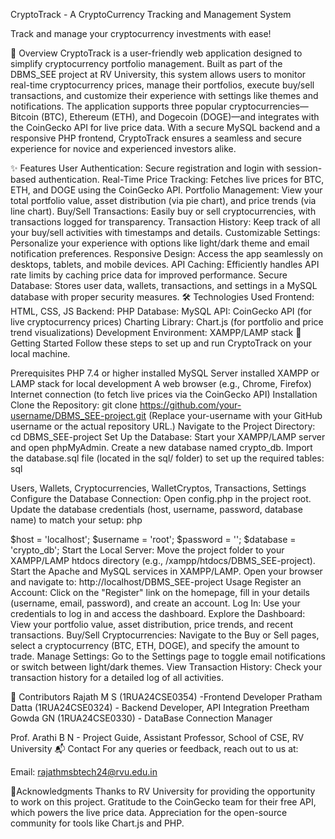 CryptoTrack - A CryptoCurrency Tracking and Management System


Track and manage your cryptocurrency investments with ease!

📖 Overview
CryptoTrack is a user-friendly web application designed to simplify cryptocurrency portfolio management. Built as part of the DBMS_SEE project at RV University, this system allows users to monitor real-time cryptocurrency prices, manage their portfolios, execute buy/sell transactions, and customize their experience with settings like themes and notifications. The application supports three popular cryptocurrencies—Bitcoin (BTC), Ethereum (ETH), and Dogecoin (DOGE)—and integrates with the CoinGecko API for live price data. With a secure MySQL backend and a responsive PHP frontend, CryptoTrack ensures a seamless and secure experience for novice and experienced investors alike.

✨ Features
User Authentication: Secure registration and login with session-based authentication.
Real-Time Price Tracking: Fetches live prices for BTC, ETH, and DOGE using the CoinGecko API.
Portfolio Management: View your total portfolio value, asset distribution (via pie chart), and price trends (via line chart).
Buy/Sell Transactions: Easily buy or sell cryptocurrencies, with transactions logged for transparency.
Transaction History: Keep track of all your buy/sell activities with timestamps and details.
Customizable Settings: Personalize your experience with options like light/dark theme and email notification preferences.
Responsive Design: Access the app seamlessly on desktops, tablets, and mobile devices.
API Caching: Efficiently handles API rate limits by caching price data for improved performance.
Secure Database: Stores user data, wallets, transactions, and settings in a MySQL database with proper security measures.
🛠️ Technologies Used
Frontend: HTML, CSS, JS
Backend: PHP
Database: MySQL
API: CoinGecko API (for live cryptocurrency prices)
Charting Library: Chart.js (for portfolio and price trend visualizations)
Development Environment: XAMPP/LAMP stack
🚀 Getting Started
Follow these steps to set up and run CryptoTrack on your local machine.

Prerequisites
PHP 7.4 or higher installed
MySQL Server installed
XAMPP or LAMP stack for local development
A web browser (e.g., Chrome, Firefox)
Internet connection (to fetch live prices via the CoinGecko API)
Installation
Clone the Repository:
git clone https://github.com/your-username/DBMS_SEE-project.git
(Replace your-username with your GitHub username or the actual repository URL.)
Navigate to the Project Directory:
cd DBMS_SEE-project
Set Up the Database:
Start your XAMPP/LAMP server and open phpMyAdmin.
Create a new database named crypto_db.
Import the database.sql file (located in the sql/ folder) to set up the required tables:
sql

Users, Wallets, Cryptocurrencies, WalletCryptos, Transactions, Settings
Configure the Database Connection:
Open config.php in the project root.
Update the database credentials (host, username, password, database name) to match your setup:
php

$host = 'localhost';
$username = 'root';
$password = '';
$database = 'crypto_db';
Start the Local Server:
Move the project folder to your XAMPP/LAMP htdocs directory (e.g., /xampp/htdocs/DBMS_SEE-project).
Start the Apache and MySQL services in XAMPP/LAMP.
Open your browser and navigate to:
http://localhost/DBMS_SEE-project
Usage
Register an Account: Click on the "Register" link on the homepage, fill in your details (username, email, password), and create an account.
Log In: Use your credentials to log in and access the dashboard.
Explore the Dashboard: View your portfolio value, asset distribution, price trends, and recent transactions.
Buy/Sell Cryptocurrencies: Navigate to the Buy or Sell pages, select a cryptocurrency (BTC, ETH, DOGE), and specify the amount to trade.
Manage Settings: Go to the Settings page to toggle email notifications or switch between light/dark themes.
View Transaction History: Check your transaction history for a detailed log of all activities.


🤝 Contributors
Rajath M S (1RUA24CSE0354) -Frontend Developer
Pratham Datta (1RUA24CSE0324) - Backend Developer, API Integration
Preetham Gowda GN (1RUA24CSE0330) - DataBase Connection Manager

Prof. Arathi B N - Project Guide, Assistant Professor, School of CSE, RV University
📬 Contact
For any queries or feedback, reach out to us at:

Email: rajathmsbtech24@rvu.edu.in 

🙏Acknowledgments
Thanks to RV University for providing the opportunity to work on this project.
Gratitude to the CoinGecko team for their free API, which powers the live price data.
Appreciation for the open-source community for tools like Chart.js and PHP.
